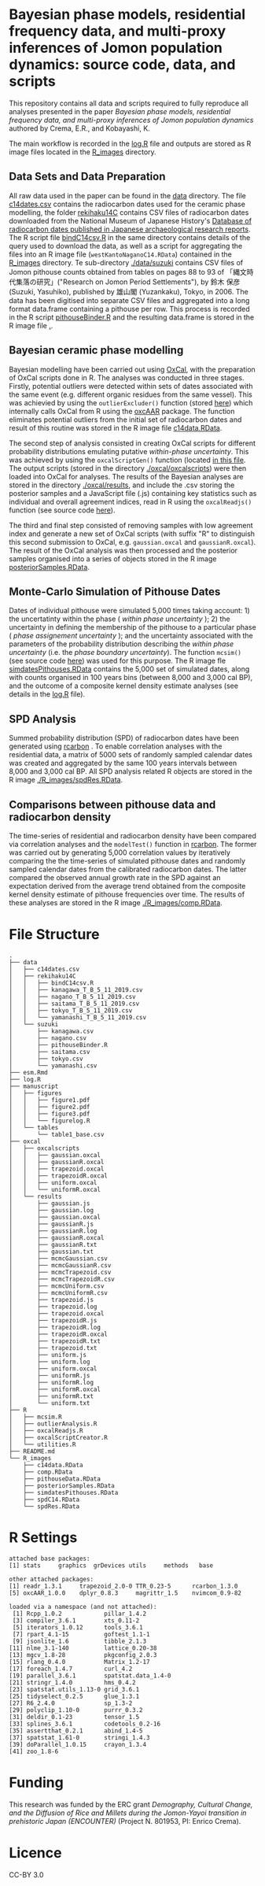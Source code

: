 # Bayesian phase models, residential frequency data, and multi-proxy inferences of Jomon population dynamics: source code, data, and scripts

This repository contains all data and scripts required to fully reproduce all analyses presented in the paper _Bayesian phase models, residential frequency data, and multi-proxy inferences of Jomon population dynamics_ authored by Crema, E.R., and Kobayashi, K.

The main workflow is recorded in the [log.R](./log.R) file and outputs are stored as R image files located in the [R_images](./R_images) directory.   

## Data Sets and Data Preparation

All raw data used in the paper can be found in the [data](./data) directory. The file [c14dates.csv](./data/c14dates.csv) contains the radiocarbon dates used for the ceramic phase modelling, the folder [rekihaku14C](./data/rekihaku14C) contains CSV files of radiocarbon dates downloaded from the National Museum of Japanese History's [Database of radiocarbon dates published in Japanese archaeological research reports](https://www.rekihaku.ac.jp/up-cgi/login.pl?p=param/esrd/db_param). The R script file [bindC14csv.R](./data/rekihaku14C/bindC14csv.R) in the same directory contains details of the query used to download the data, as well as a script for aggregating the files into an R image file (`westKantoNaganoC14.RData`) contained in the [R_images](./R_images) directory. Te sub-directory [./data/suzuki](./data/suzuki) contains CSV files of Jomon pithouse counts obtained from tables on pages 88 to 93 of 「縄文時代集落の研究」("Research on Jomon Period Settlements"), by 鈴木 保彦  (Suzuki, Yasuhiko), published by 雄山閣 (Yuzankaku), Tokyo, in 2006. The data has been digitised into separate CSV files and aggregated into a long format data.frame containing a pithouse per row. This process is recorded in the R script [pithouseBinder.R](./data/suzuki/pithouseBinder.R) and the resulting data.frame is stored in the R image file [.](./R_images/pithouseData.RData).

## Bayesian ceramic phase modelling

Bayesian modelling have been carried out using [OxCal](https://c14.arch.ox.ac.uk/oxcal/OxCal.html), with the preparation of OxCal scripts done in R. The analyses was conducted in three stages. Firstly, potential outliers were detected within sets of dates associated with the same event (e.g. different organic residues from the same vessel). This was achievied by using the `outlierExcluder()` function (stored [here](./R/outlierAnalysis.R)) which internally calls OxCal from R using the [oxcAAR](https://CRAN.R-project.org/package=oxcAAR) package. The function eliminates potential outliers from the initial set of radiocarbon dates and result of this routine was stored in the R image file [c14data.RData](./R_images/c14data.RData). 

The second step of analysis consisted in creating OxCal scripts for different probability distributions emulating putative _within-phase uncertainty_. This was achieved by using the `oxcalScriptGen()` function (located [in this file](./R/oxcalScriptCreator.R). The output scripts (stored in the directory [./oxcal/oxcalscripts](./oxcal/oxcalscripts)) were then loaded into OxCal for analyses. The results of the Bayesian analyses are stored in the directory [./oxcal/results](./oxcal/results), and include the .csv storing the posterior samples and a JavaScript file (.js) containing key statistics such as individual and overall agreement indices, read in R using the `oxcalReadjs()` function (see source code [here](./R/oxcalReadjs.R)). 

The third and final step consisted of removing samples with low agreement index and generate a new set of OxCal scripts (with suffix "R" to distinguish this second submission to OxCal, e.g. `gaussian.oxcal` and `gaussianR.oxcal`). The result of the OxCal analysis was then processed and the posterior samples organised into a series of objects stored in the R image [posteriorSamples.RData](./R_images/posteriorSamples.RData).

## Monte-Carlo Simulation of Pithouse Dates

Dates of individual pithouse were simulated 5,000 times taking account: 1) the uncertatinty within the phase ( _within phase uncertainty_ ); 2) the uncertainty in defining the membership of the pithouse to a particular phase ( _phase assignement uncertainty_ ); and the uncertainty associated with the parameters of the probability distribution describing the _within phase uncertainty_  (i.e. the _phase boundary uncertainty_). The function `mcsim()` (see source code [here](./R/mcsim.R)) was used for this purpose. The R image fle [simdatesPithouses.RData](./R/simdatesPithouses.RData) contains the 5,000 set of simulated dates, along with counts organised in 100 years bins (between 8,000 and 3,000 cal BP), and the outcome of a composite kernel density estimate analyses (see details in the [log.R](./log.R) file).   

## SPD Analysis

Summed probability distribution (SPD) of radiocarbon dates have been generated using [rcarbon](https://CRAN.R-project.org/package=rcarbon) <!-- specify whether this 1.2 or 1.3 depending on the radiocarbon paper -->. To enable correlation analyses with the residential data, a matrix of 5000 sets of randomly sampled calendar dates was created and aggregated by the same 100 years intervals between 8,000 and 3,000 cal BP. All SPD analysis related R objects are stored in the R image [./R_images/spdRes.RData](./R_images/spdRes.RData).  


## Comparisons between pithouse data and radiocarbon density

The time-series of residential and radiocarbon density have been compared via correlation analyses and the `modelTest()` function in [rcarbon](https://CRAN.R-project.org/package=rcarbon). The former was carried out by generating 5,000 correlation values by iteratively comparing the the time-series of simulated pithouse dates and randomly sampled calendar dates from the calibrated radiocarbon dates. The latter compared the observed annual growth rate in the SPD against an expectation derived from the average trend obtained from the composite kernel density estimate of pithouse frequencies over time. The results of these analyses are stored in the R image [./R_images/comp.RData](./R_images/comp.RData).

# File Structure
```
.
├── data
│   ├── c14dates.csv
│   ├── rekihaku14C
│   │   ├── bindC14csv.R
│   │   ├── kanagawa_T_B_5_11_2019.csv
│   │   ├── nagano_T_B_5_11_2019.csv
│   │   ├── saitama_T_B_5_11_2019.csv
│   │   ├── tokyo_T_B_5_11_2019.csv
│   │   └── yamanashi_T_B_5_11_2019.csv
│   └── suzuki
│       ├── kanagawa.csv
│       ├── nagano.csv
│       ├── pithouseBinder.R
│       ├── saitama.csv
│       ├── tokyo.csv
│       └── yamanashi.csv
├── esm.Rmd
├── log.R
├── manuscript
│   ├── figures
│   │   ├── figure1.pdf
│   │   ├── figure2.pdf
│   │   ├── figure3.pdf
│   │   └── figurelog.R
│   └── tables
│       └── table1_base.csv
├── oxcal
│   ├── oxcalscripts
│   │   ├── gaussian.oxcal
│   │   ├── gaussianR.oxcal
│   │   ├── trapezoid.oxcal
│   │   ├── trapezoidR.oxcal
│   │   ├── uniform.oxcal
│   │   └── uniformR.oxcal
│   └── results
│       ├── gaussian.js
│       ├── gaussian.log
│       ├── gaussian.oxcal
│       ├── gaussianR.js
│       ├── gaussianR.log
│       ├── gaussianR.oxcal
│       ├── gaussianR.txt
│       ├── gaussian.txt
│       ├── mcmcGaussian.csv
│       ├── mcmcGaussianR.csv
│       ├── mcmcTrapezoid.csv
│       ├── mcmcTrapezoidR.csv
│       ├── mcmcUniform.csv
│       ├── mcmcUniformR.csv
│       ├── trapezoid.js
│       ├── trapezoid.log
│       ├── trapezoid.oxcal
│       ├── trapezoidR.js
│       ├── trapezoidR.log
│       ├── trapezoidR.oxcal
│       ├── trapezoidR.txt
│       ├── trapezoid.txt
│       ├── uniform.js
│       ├── uniform.log
│       ├── uniform.oxcal
│       ├── uniformR.js
│       ├── uniformR.log
│       ├── uniformR.oxcal
│       ├── uniformR.txt
│       └── uniform.txt
├── R
│   ├── mcsim.R
│   ├── outlierAnalysis.R
│   ├── oxcalReadjs.R
│   ├── oxcalScriptCreator.R
│   └── utilities.R
├── README.md
└── R_images
    ├── c14data.RData
    ├── comp.RData
    ├── pithouseData.RData
    ├── posteriorSamples.RData
    ├── simdatesPithouses.RData
    ├── spdC14.RData
    └── spdRes.RData
```

# R Settings
```
attached base packages:
[1] stats     graphics  grDevices utils     methods   base     

other attached packages:
[1] readr_1.3.1     trapezoid_2.0-0 TTR_0.23-5      rcarbon_1.3.0  
[5] oxcAAR_1.0.0    dplyr_0.8.3     magrittr_1.5    nvimcom_0.9-82 

loaded via a namespace (and not attached):
 [1] Rcpp_1.0.2            pillar_1.4.2         
 [3] compiler_3.6.1        xts_0.11-2           
 [5] iterators_1.0.12      tools_3.6.1          
 [7] rpart_4.1-15          goftest_1.1-1        
 [9] jsonlite_1.6          tibble_2.1.3         
[11] nlme_3.1-140          lattice_0.20-38      
[13] mgcv_1.8-28           pkgconfig_2.0.3      
[15] rlang_0.4.0           Matrix_1.2-17        
[17] foreach_1.4.7         curl_4.2             
[19] parallel_3.6.1        spatstat.data_1.4-0  
[21] stringr_1.4.0         hms_0.4.2            
[23] spatstat.utils_1.13-0 grid_3.6.1           
[25] tidyselect_0.2.5      glue_1.3.1           
[27] R6_2.4.0              sp_1.3-2             
[29] polyclip_1.10-0       purrr_0.3.2          
[31] deldir_0.1-23         tensor_1.5           
[33] splines_3.6.1         codetools_0.2-16     
[35] assertthat_0.2.1      abind_1.4-5          
[37] spatstat_1.61-0       stringi_1.4.3        
[39] doParallel_1.0.15     crayon_1.3.4         
[41] zoo_1.8-6   
```

# Funding
This research was funded by the ERC grant _Demography, Cultural Change, and the Diffusion of Rice and Millets during the Jomon-Yayoi transition in prehistoric Japan (ENCOUNTER)_ (Project N. 801953, PI: Enrico Crema). 

# Licence
CC-BY 3.0
